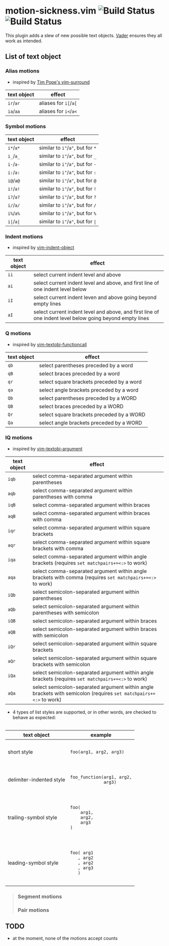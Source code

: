 # motion-sickness.vim ![Build Status](https://travis-ci.org/hgiesel/vim-motion-sickness.svg?branch=master) ![Build Status](https://travis-ci.org/hgiesel/vim-motion-sickness.svg?branch=devel)

This plugin adds a slew of new possible text objects. [Vader](https://github.com/junegunn/vader.vim)
ensures they all work as intended.

## List of text object

### Alias motions

* inspired by [Tim Pope's vim-surround](https://github.com/tpope/vim-surround)

| text object  | effect                |
|--------------|-----------------------|
| `ir`/`ar`    | aliases for `i[`/`a[` |
| `ia`/`aa`    | aliases for `i<`/`a<` |

### Symbol motions

| text object  | effect                             |
|--------------|------------------------------------|
| `i*`/`a*`    | similar to `i"`/`a"`, but for `*`  |
| `i_`/`a_`    | similar to `i"`/`a"`, but for `_`  |
| `i-`/`a-`    | similar to `i"`/`a"`, but for `-`  |
| `i:`/`a:`    | similar to `i"`/`a"`, but for `:`  |
| `i@`/`a@`    | similar to `i"`/`a"`, but for `@`  |
| `i!`/`a!`    | similar to `i"`/`a"`, but for `!`  |
| `i?`/`a?`    | similar to `i"`/`a"`, but for `?`  |
| `i/`/`a/`    | similar to `i"`/`a"`, but for `/`  |
| `i%`/`a%`    | similar to `i"`/`a"`, but for `%`  |
| `i\|`/`a\|`  | similar to `i"`/`a"`, but for `\|` |

### Indent motions

* inspired by [vim-indent-object](https://github.com/michaeljsmith/vim-indent-object)

| text object | effect                |
|-------------|-----------------------|
| `ii`        | select current indent level and above |
| `ai`        | select current indent level and above, and first line of one indent level below |
| `iI`        | select current indent leven and above going beyond empty lines |
| `aI`        | select current indent level and above, and first line of one indent level below going beyond empty lines |

### Q motions

* inspired by [vim-textobj-functioncall](https://github.com/machakann/vim-textobj-functioncall)

| text object | effect                |
|-------------|-----------------------|
| `qb`        | select parentheses preceded by a word     |
| `qB`        | select braces preceded by a word          |
| `qr`        | select square brackets preceded by a word |
| `qa`        | select angle brackets preceded by a word  |
| `Qb`        | select parentheses preceded by a WORD     |
| `QB`        | select braces preceded by a WORD          |
| `Qr`        | select square brackets preceded by a WORD |
| `Qa`        | select angle brackets preceded by a WORD  |

### IQ motions

* inspired by [vim-textobj-argument](https://github.com/gaving/vim-textobj-argument)

| text object | effect                |
|-------------|-----------------------|
| `iqb`       | select comma-separated argument within parentheses                |
| `aqb`       | select comma-separated argument within parentheses with comma     |
| `iqB`       | select comma-separated argument within braces                     |
| `aqB`       | select comma-separated argument within braces with comma          |
| `iqr`       | select comma-separated argument within square brackets            |
| `aqr`       | select comma-separated argument within square brackets with comma |
| `iqa`       | select comma-separated argument within angle brackets (requires `set matchpairs+=<:>` to work) |
| `aqa`       | select comma-separated argument within angle brackets with comma (requires `set matchpairs+=<:>` to work) |
| `iQb`       | select semicolon-separated argument within parentheses                |
| `aQb`       | select semicolon-separated argument within parentheses with semicolon     |
| `iQB`       | select semicolon-separated argument within braces                     |
| `aQB`       | select semicolon-separated argument within braces with semicolon          |
| `iQr`       | select semicolon-separated argument within square brackets            |
| `aQr`       | select semicolon-separated argument within square brackets with semicolon |
| `iQa`       | select semicolon-separated argument within angle brackets (requires `set matchpairs+=<:>` to work) |
| `aQa`       | select semicolon-separated argument within angle brackets with semicolon (requires `set matchpairs+=<:>` to work) |

* 4 types of list styles are supported, or in other words, are checked to behave as expected:


<table>
  
<table>
    <thead>
        <tr>
            <th>text object</th>
            <th>example</th>
        </tr>
    </thead>
    <tbody>
        <tr>
            <td>short style</td>
            <td>
                <pre><code>
foo(arg1, arg2, arg3)
                </code></pre>
            </td>
        </tr>
        <tr>
            <td>delimiter-indented style</td>
            <td>
                <pre><code>
foo_function(arg1, arg2,
             arg3)
                </code></pre>
            </td>
        </tr>
        <tr>
            <td>trailing-symbol style</td>
            <td>
                <pre><code>
foo(
    arg1,
    arg2,
    arg3
)
                </code></pre>
            </td>
        </tr>
        <tr>
            <td>leading-symbol style</td>
            <td>
                <pre><code>
foo( arg1
   , arg2
   , arg2
   , arg3
   )
                </code></pre>
            </td>
        </tr>
    </tbody>
</table> 

> ### Segment motions
> ### Pair motions

## TODO

* at the moment, none of the motions accept counts
